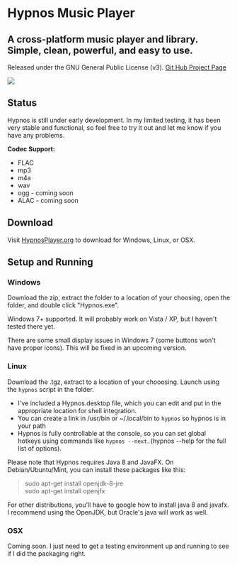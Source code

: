 # Hypnos Music Player

## A cross-platform music player and library. Simple, clean, powerful, and easy to use.

Released under the GNU General Public License (v3). [Git Hub Project Page](https://github.com/JoshuaD84/HypnosMusicPlayer)

[![](hypnos-2017-06-04.png)](hypnos-2017-06-04.png)

## Status

Hypnos is still under early development. In my limited testing, it has been very stable and functional, so feel free to try it out and let me know if you have any problems.

**Codec Support:**

*   FLAC
*   mp3
*   m4a
*   wav
*   ogg - coming soon
*   ALAC - coming soon

## Download

Visit [HypnosPlayer.org](https://github.com/JoshuaD84/HypnosMusicPlayer) to download for Windows, Linux, or OSX. 

## Setup and Running

### Windows

Download the zip, extract the folder to a location of your choosing, open the folder, and double click "Hypnos.exe".

Windows 7+ supported. It will probably work on Vista / XP, but I haven't tested there yet.

There are some small display issues in Windows 7 (some buttons won't have proper icons). This will be fixed in an upcoming version.

### Linux

Download the .tgz, extract to a location of your chooosing. Launch using the `hypnos` script in the folder.

*   I've included a Hypnos.desktop file, which you can edit and put in the appropriate location for shell integration.
*   You can create a link in /usr/bin or ~/.local/bin to `hypnos` so hypnos is in your path
*   Hypnos is fully controllable at the console, so you can set global hotkeys using commands like `hypnos --next`. (hypnos --help for the full list of options).

Please note that Hypnos requires Java 8 and JavaFX. On Debian/Ubuntu/Mint, you can install these packages like this:

> sudo apt-get install openjdk-8-jre  
> sudo apt-get install openjfx

For other distributions, you'll have to google how to install java 8 and javafx. I recommend using the OpenJDK, but Oracle's java will work as well.

### OSX

Coming soon. I just need to get a testing environment up and running to see if I did the packaging right.